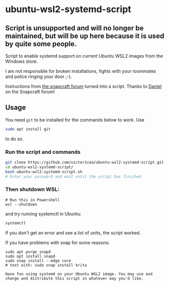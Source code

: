 # ubuntu-wsl2-systemd-script
## Script is unsupported and will no longer be maintained, but will be up here because it is used by quite some people.

Script to enable systemd support on current Ubuntu WSL2 images from the Windows store. 

I am not responsible for broken installations, fights with your roommates and police ringing your door ;-).

Instructions from [the snapcraft forum](https://forum.snapcraft.io/t/running-snaps-on-wsl2-insiders-only-for-now/13033) turned into a script. Thanks to [Daniel](https://forum.snapcraft.io/u/daniel) on the Snapcraft forum! 

## Usage
You need ```git``` to be installed for the commands below to work. Use
```sh
sudo apt install git
```
to do so.
### Run the script and commands
```sh
git clone https://github.com/victor1cea/ubuntu-wsl2-systemd-script.git
cd ubuntu-wsl2-systemd-script/
bash ubuntu-wsl2-systemd-script.sh
# Enter your password and wait until the script has finished
```
### Then shutdown WSL:
```
# Run this in Powershell
wsl --shutdown
```
and try running systemctl in Ubuntu:
```sh
systemctl

```
If you don't get an error and see a list of units, the script worked.

If you have problems with snap for some reasons:

```
sudo apt purge snapd
sudo apt install snapd
sudo snap install --edge core
# test with: sudo snap install krita

Have fun using systemd on your Ubuntu WSL2 image. You may use and change and distribute this script in whatever way you'd like. 

